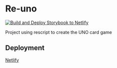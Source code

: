 # Re-uno

[![Build and Deploy Storybook to Netlify](https://github.com/lucasfloriani/re-uno/actions/workflows/storybook.yml/badge.svg)](https://github.com/lucasfloriani/re-uno/actions/workflows/storybook.yml)

Project using rescript to create the UNO card game

## Deployment

[Netlify](https://optimistic-wright-c012e0.netlify.app)
